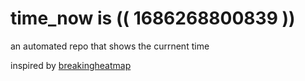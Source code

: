 # time_now is (( 1686268800839 ))

an automated repo that shows the currnent time

inspired by [breakingheatmap](https://github.com/breakingheatmap/breakingheatmap)